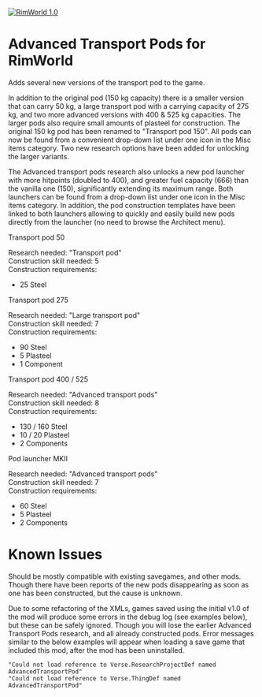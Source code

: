 [![RimWorld 1.0](https://img.shields.io/badge/Rimworld-1.0-brightgreen.svg?style=plastic&logo=steam)](https://rimworldgame.com/)

# Advanced Transport Pods for RimWorld

Adds several new versions of the transport pod to the game.

In addition to the original pod (150 kg capacity) there is a smaller version that can carry 50 kg, a large transport pod with a carrying capacity of 275 kg, and two more advanced versions with 400 & 525 kg capacities. The larger pods also require small amounts of plasteel for construction. The original 150 kg pod has been renamed to "Transport pod 150". All pods can now be found from a convenient drop-down list under one icon in the Misc items category. Two new research options have been added for unlocking the larger variants.

The Advanced transport pods research also unlocks a new pod launcher with more hitpoints (doubled to 400), and greater fuel capacity (666) than the vanilla one (150), significantly extending its maximum range. Both launchers can be found from a drop-down list under one icon in the Misc items category. In addition, the pod construction templates have been linked to both launchers allowing to quickly and easily build new pods directly from the launcher (no need to browse the Architect menu).

Transport pod 50

Research needed: "Transport pod"  
Construction skill needed: 5  
Construction requirements:
- 25 Steel

Transport pod 275

Research needed: "Large transport pod"  
Construction skill needed: 7  
Construction requirements:
- 90 Steel
- 5 Plasteel
- 1 Component

Transport pod 400 / 525

Research needed: "Advanced transport pods"  
Construction skill needed: 8  
Construction requirements:
- 130 / 160 Steel
- 10 / 20 Plasteel
- 2 Components

Pod launcher MKII

Research needed: "Advanced transport pods"  
Construction skill needed: 7  
Construction requirements:
- 60 Steel
- 5 Plasteel
- 2 Components

# Known Issues

Should be mostly compatible with existing savegames, and other mods. Though there have been reports of the new pods disappearing as soon as one has been constructed, but the cause is unknown.

Due to some refactoring of the XMLs, games saved using the initial v1.0 of the mod will produce some errors in the debug log (see examples below), but these can be safely ignored. Though you will lose the earlier Advanced Transport Pods research, and all already constructed pods. Error messages similar to the below examples will appear when loading a save game that included this mod, after the mod has been uninstalled.

```
"Could not load reference to Verse.ResearchProjectDef named AdvancedTransportPod"
"Could not load reference to Verse.ThingDef named AdvancedTransportPod"
```
